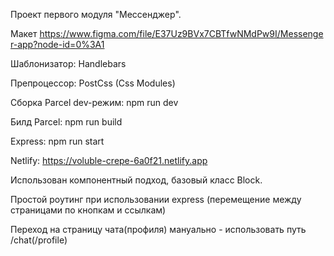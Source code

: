 Проект первого модуля "Мессенджер".

Макет https://www.figma.com/file/E37Uz9BVx7CBTfwNMdPw9I/Messenger-app?node-id=0%3A1

Шаблонизатор: Handlebars

Препроцессор: PostCss (Css Modules)

Сборка Parcel dev-режим: npm run dev

Билд Parcel: npm run build

Express: npm run start

Netlify: https://voluble-crepe-6a0f21.netlify.app

Использован компонентный подход, базовый класс Block.

Простой роутинг при использовании express (перемещение между страницами по кнопкам и ссылкам)

Переход на страницу чата(профиля) мануально - использовать путь /chat(/profile)


